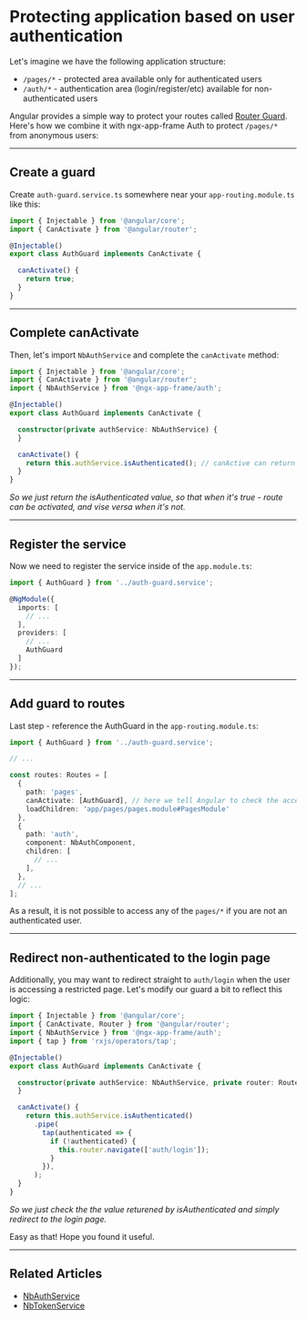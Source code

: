 # Protecting application based on user authentication

Let's imagine we have the following application structure:
- `/pages/*` - protected area available only for authenticated users
- `/auth/*` - authentication area (login/register/etc) available for non-authenticated users

Angular provides a simple way to protect your routes called [Router Guard](https://angular.io/guide/router#guard-the-admin-feature).
Here's how we combine it with ngx-app-frame Auth to protect `/pages/*` from anonymous users:
<hr>

## Create a guard
Create `auth-guard.service.ts` somewhere near your `app-routing.module.ts` like this:

```ts
import { Injectable } from '@angular/core';
import { CanActivate } from '@angular/router';

@Injectable()
export class AuthGuard implements CanActivate {

  canActivate() {
    return true;
  }
}
```
<hr>

## Complete canActivate
Then, let's import `NbAuthService` and complete the `canActivate` method:

```ts
import { Injectable } from '@angular/core';
import { CanActivate } from '@angular/router';
import { NbAuthService } from '@ngx-app-frame/auth';

@Injectable()
export class AuthGuard implements CanActivate {

  constructor(private authService: NbAuthService) {
  }

  canActivate() {
    return this.authService.isAuthenticated(); // canActive can return Observable<boolean>, which is exactly what isAuhenticated returns
  }
}
```
*So we just return the isAuthenticated value, so that when it's true - route can be activated, and vise versa when it's not.*
<hr>

## Register the service
Now we need to register the service inside of the `app.module.ts`:

```ts
import { AuthGuard } from '../auth-guard.service';

@NgModule({
  imports: [
    // ...
  ],
  providers: [
    // ...
    AuthGuard
  ]
});

```

<hr>

## Add guard to routes 
Last step - reference the AuthGuard in the `app-routing.module.ts`:

```ts
import { AuthGuard } from '../auth-guard.service';

// ...

const routes: Routes = [
  { 
    path: 'pages',
    canActivate: [AuthGuard], // here we tell Angular to check the access with our AuthGuard
    loadChildren: 'app/pages/pages.module#PagesModule' 
  },
  {
    path: 'auth',
    component: NbAuthComponent,
    children: [
      // ...
    ],
  },
  // ...
];

```

As a result, it is not possible to access any of the `pages/*` if you are not an authenticated user.
<hr>

## Redirect non-authenticated to the login page

Additionally, you may want to redirect straight to `auth/login` when the user is accessing a restricted page.
Let's modify our guard a bit to reflect this logic:

```ts
import { Injectable } from '@angular/core';
import { CanActivate, Router } from '@angular/router';
import { NbAuthService } from '@ngx-app-frame/auth';
import { tap } from 'rxjs/operators/tap';

@Injectable()
export class AuthGuard implements CanActivate {

  constructor(private authService: NbAuthService, private router: Router) {
  }

  canActivate() {
    return this.authService.isAuthenticated()
      .pipe(
        tap(authenticated => {
          if (!authenticated) {
            this.router.navigate(['auth/login']);
          }
        }),
      );
  }
}
```
*So we just check the the value returened by isAuthenticated and simply redirect to the login page.*

Easy as that! Hope you found it useful.
<hr>

## Related Articles

- [NbAuthService](docs/auth/nbauthservice)
- [NbTokenService](docs/auth/nbtokenservice)
